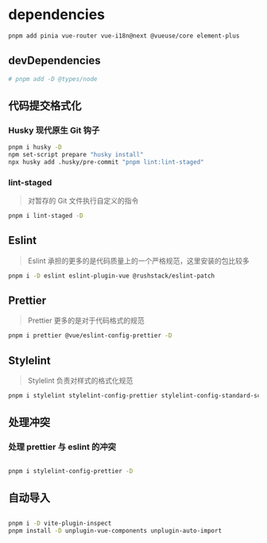 # dependencies

```bash
pnpm add pinia vue-router vue-i18n@next @vueuse/core element-plus
```

## devDependencies

```bash
# pnpm add -D @types/node
```

## 代码提交格式化

### Husky 现代原生 Git 钩子

```bash
pnpm i husky -D
npm set-script prepare "husky install"
npx husky add .husky/pre-commit "pnpm lint:lint-staged"
```

### lint-staged

> 对暂存的 Git 文件执行自定义的指令

```bash
pnpm i lint-staged -D
```

## Eslint

> Eslint 承担的更多的是代码质量上的一个严格规范，这里安装的包比较多

```bash
pnpm i -D eslint eslint-plugin-vue @rushstack/eslint-patch
```

## Prettier

> Prettier 更多的是对于代码格式的规范

```bash
pnpm i prettier @vue/eslint-config-prettier -D
```

## Stylelint

> Stylelint 负责对样式的格式化规范

```bash
pnpm i stylelint stylelint-config-prettier stylelint-config-standard-scss stylelint-config-recommended-vue stylelint-config-idiomatic-order postcss-html -D
```

## 处理冲突

### 处理 prettier 与 eslint 的冲突

<!-- ```bash
pnpm i eslint-config-prettier -D

```

### 将 prettier 作为 eslint 规则运行并将差异作为错误提示

```bash

pnpm i eslint-plugin-prettier -D

```

### 处理 prettier 与 stylelint 的冲突 -->

```bash

pnpm i stylelint-config-prettier -D

```

## 自动导入

```bash

pnpm i -D vite-plugin-inspect
pnpm install -D unplugin-vue-components unplugin-auto-import

```
